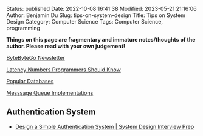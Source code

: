 Status: published
Date: 2022-10-08 16:41:38
Modified: 2023-05-21 21:16:06
Author: Benjamin Du
Slug: tips-on-system-design
Title: Tips on System Design
Category: Computer Science
Tags: Computer Science, programming

**Things on this page are fragmentary and immature notes/thoughts of the author. Please read with your own judgement!**


[ByteByteGo Newsletter](https://blog.bytebytego.com/)

[Latency Numbers Programmers Should Know](https://www.legendu.net/misc/blog/latency-numbers-programmers-should-know)

[Popular Databases](https://www.legendu.net/misc/blog/popular-databases)

[Messsage Queue Implementations](https://www.legendu.net/misc/blog/messsage-queue-implementations/)

## Authentication System
- [Design a Simple Authentication System | System Design Interview Prep](https://www.youtube.com/watch?v=uj_4vxm9u90)

